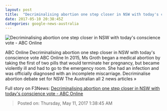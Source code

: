 ```yaml
---
layout: post
title:  "Decriminalising abortion one step closer in NSW with today's conscience vote - ABC Online"
date: 2017-05-10 20:38:45Z
categories: google-news-australia
---
```


![Decriminalising abortion one step closer in NSW with today's conscience vote - ABC Online](http://www.abc.net.au/news/image/8515534-1x1-700x700.jpg)

ABC Online Decriminalising abortion one step closer in NSW with today's conscience vote ABC Online In 2015, Ms Groth began a medical abortion by taking the first of two pills that would terminate her pregnancy, but became violently ill and had to go to the emergency room. She had an infection and was officially diagnosed with an incomplete miscarriage. Decriminalise abortion debate set for NSW The Australian all 2 news articles »


Full story on F3News: [Decriminalising abortion one step closer in NSW with today's conscience vote - ABC Online](http://www.f3nws.com/n/EpPMtF)

> Posted on: Thursday, May 11, 2017 1:38:45 AM
